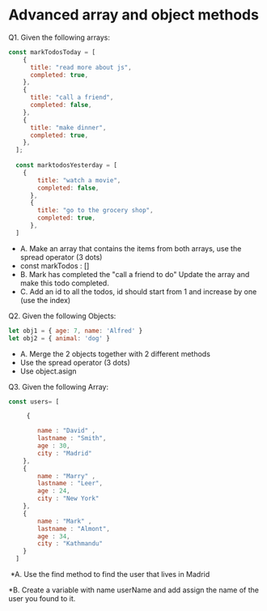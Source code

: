 # Advanced array and object methods
Q1. Given the following arrays: 

```js
const markTodosToday = [
    {
      title: "read more about js",
      completed: true,
    },
    {
      title: "call a friend",
      completed: false,
    },
    {
      title: "make dinner",
      completed: true,
    },
  ];
​
  const marktodosYesterday = [
    {
        title: "watch a movie",
        completed: false,
      },
      {
        title: "go to the grocery shop",
        completed: true,
      },
  ]
```
* A. Make an array that contains the items from both arrays, use the spread operator (3 dots)
* const markTodos : []
* B. Mark has completed the "call a friend to do" Update the array and make this todo completed.
* C. Add an id to all the todos, id should start from 1 and increase by one (use the index)


Q2. Given the following Objects: 
```js
let obj1 = { age: 7, name: 'Alfred' }
let obj2 = { animal: 'dog' }

```

* A. Merge the 2 objects together with 2 different methods
* Use the spread operator (3 dots)
* Use object.asign



Q3. Given the following Array: 

```js
const users= [

     {

        name : "David" , 
        lastname : "Smith",
        age : 30,
        city : "Madrid"
    },
    {
        name : "Marry" , 
        lastname : "Leer",
        age : 24,
        city : "New York"
    },
    {
        name : "Mark" , 
        lastname : "Almont",
        age : 34,
        city : "Kathmandu"
    }
  ]
```
​
*A. Use the find method to find the user that lives in Madrid

*B. Create a variable with name  userName and add assign the name of the user you found to it.
